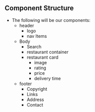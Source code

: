 ## Component Structure

 - The following will be our components:
     - header
         - logo
         - nav Items
     - Body
         - Search
         - restaurant container
        - restaurant card
             - image
             - rating
             - price
             - delivery time
     - footer
        - Copyright
         - Links
        - Address
         - Contact
